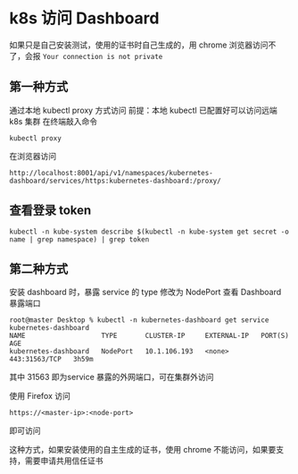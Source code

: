 # k8s 访问 Dashboard

如果只是自己安装测试，使用的证书时自己生成的，用 chrome 浏览器访问不了，会报 `Your connection is not private`

## 第一种方式
通过本地 kubectl proxy 方式访问
前提：本地 kubectl 已配置好可以访问远端 k8s 集群
在终端敲入命令
```
kubectl proxy
```

在浏览器访问
```
http://localhost:8001/api/v1/namespaces/kubernetes-dashboard/services/https:kubernetes-dashboard:/proxy/
```

## 查看登录 token
```
kubectl -n kube-system describe $(kubectl -n kube-system get secret -o name | grep namespace) | grep token
```


## 第二种方式
安装 dashboard 时，暴露 service 的 type 修改为 NodePort
查看 Dashboard 暴露端口
```
root@master Desktop % kubectl -n kubernetes-dashboard get service kubernetes-dashboard
NAME                   TYPE       CLUSTER-IP     EXTERNAL-IP   PORT(S)         AGE
kubernetes-dashboard   NodePort   10.1.106.193   <none>        443:31563/TCP   3h59m
```
其中 31563 即为service 暴露的外网端口，可在集群外访问


使用 Firefox 访问
```
https://<master-ip>:<node-port>
```
即可访问

这种方式，如果安装使用的自主生成的证书，使用 chrome 不能访问，如果要支持，需要申请共用信任证书